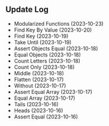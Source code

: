 ## Update Log
- Modularized Functions (2023-10-23)
- Find Key By Value (2023-10-20)
- Find Key (2023-10-19)
- Take Until (2023-10-19)
- Assert Objects Equal (2023-10-18)
- Equal Objects (2023-10-18)
- Count Letters (2023-10-18)
- Count Only (2023-10-18)
- Middle (2023-10-18)
- Flatten (2023-10-17)
- Without (2023-10-17)
- Assert Equal Array (2023-10-17)
- Equal Array (2023-10-17)
- Tails (2023-10-16)
- Heads (2023-10-16)
- Assert Equal (2023-10-16)
